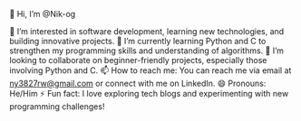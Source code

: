 👋 Hi, I’m @Nik-og

👀 I’m interested in software development, learning new technologies, and building innovative projects.
🌱 I’m currently learning Python and C to strengthen my programming skills and understanding of algorithms.
💞️ I’m looking to collaborate on beginner-friendly projects, especially those involving Python and C.
📫 How to reach me: You can reach me via email at ny3827rw@gmail.com or connect with me on LinkedIn.
😄 Pronouns: He/Him
⚡ Fun fact: I love exploring tech blogs and experimenting with new programming challenges!

<!---
Nik-og/Nik-og is a ✨ special ✨ repository because its `README.md` (this file) appears on your GitHub profile.
You can click the Preview link to take a look at your changes.
--->
